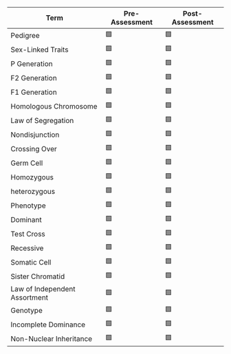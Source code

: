 | Term                          | Pre-Assessment | Post-Assessment |
| ----------------------------- | -------------- | --------------- |
| Pedigree                      | 🟩             | 🟩              |
| Sex-Linked Traits             | 🟩             | 🟩              |
| P Generation                  | 🟩             | 🟩              |
| F2 Generation                 | 🟩             | 🟩              |
| F1 Generation                 | 🟩             | 🟩              |
| Homologous Chromosome         | 🟩             | 🟩              |
| Law of Segregation            | 🟩             | 🟩              |
| Nondisjunction                | 🟩             | 🟩              |
| Crossing Over                 | 🟩             | 🟩              |
| Germ Cell                     | 🟩             | 🟩              |
| Homozygous                    | 🟩             | 🟩              |
| heterozygous                  | 🟩             | 🟩              |
| Phenotype                     | 🟩             | 🟩              |
| Dominant                      | 🟩             | 🟩              |
| Test Cross                    | 🟩             | 🟩              |
| Recessive                     | 🟩             | 🟩              |
| Somatic Cell                  | 🟩             | 🟩              |
| Sister Chromatid              | 🟩             | 🟩              |
| Law of Independent Assortment | 🟩             | 🟩              |
| Genotype                      | 🟩             | 🟩              |
| Incomplete Dominance          | 🟩             | 🟩              |
| Non-Nuclear Inheritance       | 🟩             | 🟩              |

